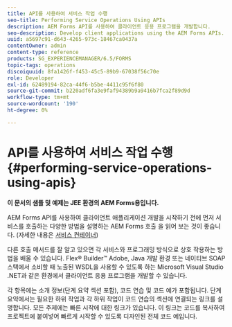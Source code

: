 ```yaml
---
title: API를 사용하여 서비스 작업 수행
seo-title: Performing Service Operations Using APIs
description: AEM Forms API를 사용하여 클라이언트 응용 프로그램을 개발합니다.
seo-description: Develop client applications using the AEM Forms APIs.
uuid: a5697c91-d643-4265-973c-18467ca0437a
contentOwner: admin
content-type: reference
products: SG_EXPERIENCEMANAGER/6.5/FORMS
topic-tags: operations
discoiquuid: 8fa1426f-f453-45c5-89b9-67038f56c70e
role: Developer
exl-id: 62489194-82ca-44f6-b5be-4411c95f6f80
source-git-commit: b220adf6fa3e9faf94389b9a9416b7fca2f89d9d
workflow-type: tm+mt
source-wordcount: '190'
ht-degree: 0%

---
```


# API를 사용하여 서비스 작업 수행 {#performing-service-operations-using-apis}

**이 문서의 샘플 및 예제는 JEE 환경의 AEM Forms용입니다.**

AEM Forms API를 사용하여 클라이언트 애플리케이션 개발을 시작하기 전에 먼저 서비스를 호출하는 다양한 방법을 설명하는 AEM Forms 호출 을 읽어 보는 것이 좋습니다. (자세한 내용은 [서비스 컨테이너](/help/forms/developing/service-container.md#service-container))

다른 호출 메서드를 잘 알고 있으면 각 서비스와 프로그래밍 방식으로 상호 작용하는 방법을 배울 수 있습니다. Flex® Builder™ Adobe, Java 개발 환경 또는 네이티브 SOAP 스택에서 소비할 때 노출된 WSDL을 사용할 수 있도록 하는 Microsoft Visual Studio .NET과 같은 환경에서 클라이언트 응용 프로그램을 개발할 수 있습니다.

각 항목에는 소개 정보(단계 요약 섹션 포함), 코드 연습 및 코드 예가 포함됩니다. 단계 요약에서는 필요한 하위 작업과 각 하위 작업이 코드 연습의 섹션에 연결되는 링크를 설명합니다. 모든 주제에는 빠른 시작에 대한 링크가 있습니다. 이 링크는 코드를 복사하여 프로젝트에 붙여넣어 빠르게 시작할 수 있도록 디자인된 전체 코드 예입니다.
